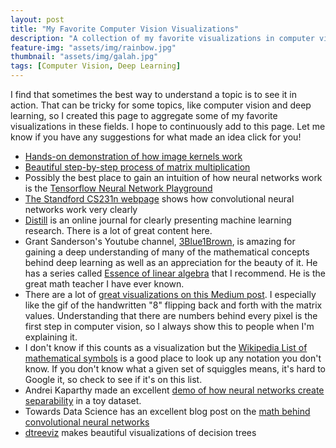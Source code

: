 ```yaml
---
layout: post
title: "My Favorite Computer Vision Visualizations"
description: "A collection of my favorite visualizations in computer vision and deep learning"
feature-img: "assets/img/rainbow.jpg"
thumbnail: "assets/img/galah.jpg"
tags: [Computer Vision, Deep Learning]
---
```


I find that sometimes the best way to understand a topic is to see it in action. That can be tricky for some topics, like computer vision and deep learning, so I created this page to aggregate some of my favorite visualizations in these fields. I hope to continuously add to this page. Let me know if you have any suggestions for what made an idea click for you!


* [Hands-on demonstration of how image kernels work](https://setosa.io/ev/image-kernels/)
* [Beautiful step-by-step process of matrix multiplication](http://matrixmultiplication.xyz)
* Possibly the best place to gain an intuition of how neural networks work is the [Tensorflow Neural Network Playground](https://playground.tensorflow.org/)
* [The Standford CS231n webpage](https://cs231n.github.io/convolutional-networks/) shows how convolutional neural networks work very clearly
* [Distill](https://distill.pub/) is an online journal for clearly presenting machine learning research. There is a lot of great content here.
* Grant Sanderson's Youtube channel, [3Blue1Brown](https://www.youtube.com/channel/UCYO_jab_esuFRV4b17AJtAw), is amazing for gaining a deep understanding of many of the mathematical concepts behind deep learning as well as an appreciation for the beauty of it. He has a series called [Essence of linear algebra](https://www.youtube.com/watch?v=fNk_zzaMoSs&list=PLZHQObOWTQDPD3MizzM2xVFitgF8hE_ab) that I recommend. He is the great math teacher I have ever known.
* There are a lot of [great visualizations on this Medium post](https://medium.com/@ageitgey/machine-learning-is-fun-part-3-deep-learning-and-convolutional-neural-networks-f40359318721). I especially like the gif of the handwritten "8" flipping back and forth with the matrix values. Understanding that there are numbers behind every pixel is the first step in computer vision, so I always show this to people when I'm explaining it.
* I don't know if this counts as a visualization but the [Wikipedia List of mathematical symbols](https://en.wikipedia.org/wiki/List_of_mathematical_symbols) is a good place to look up any notation you don't know. If you don't know what a given set of squiggles means, it's hard to Google it, so check to see if it's on this list.
* Andrei Kaparthy made an excellent [demo of how neural networks create separability](https://cs.stanford.edu/people/karpathy/convnetjs//demo/classify2d.html) in a toy dataset.
* Towards Data Science has an excellent blog post on the [math behind convolutional neural networks](https://towardsdatascience.com/gentle-dive-into-math-behind-convolutional-neural-networks-79a07dd44cf9)
* [dtreeviz](https://github.com/parrt/dtreeviz) makes beautiful visualizations of decision trees
